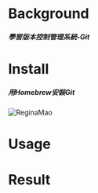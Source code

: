 # Background

##### 學習版本控制管理系統-Git


# Install
##### 用Homebrew安裝Git
![ReginaMao](https://imgur.com/irdLDfp.png "instakk")


# Usage

# Result
